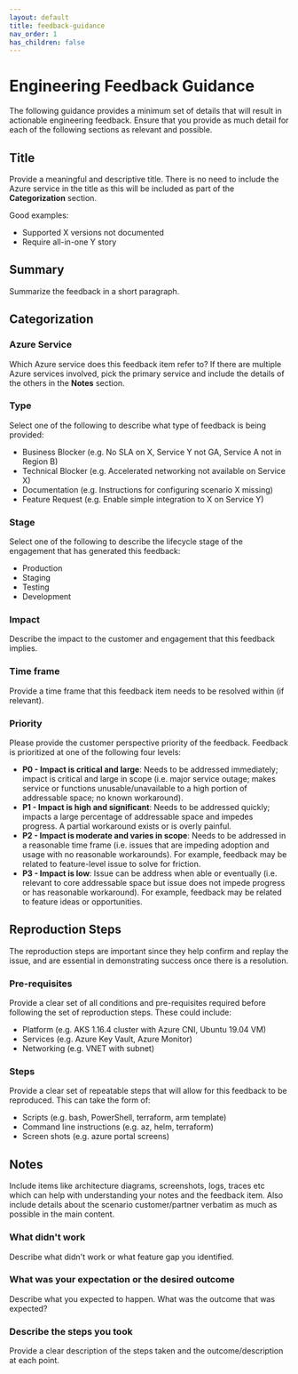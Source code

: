 ```yaml
---
layout: default
title: feedback-guidance
nav_order: 1
has_children: false
---
```


# Engineering Feedback Guidance

The following guidance provides a minimum set of details that will result in actionable engineering feedback. Ensure that you provide as much detail for each of the following sections as relevant and possible.

## Title

Provide a meaningful and descriptive title. There is no need to include the Azure service in the title as this will be included as part of the **Categorization** section.

Good examples:

- Supported X versions not documented
- Require all-in-one Y story

## Summary

Summarize the feedback in a short paragraph.

## Categorization

### Azure Service

Which Azure service does this feedback item refer to? If there are multiple Azure services involved, pick the primary service and include the details of the others in the **Notes** section.

### Type

Select one of the following to describe what type of feedback is being provided:

- Business Blocker (e.g. No SLA on X, Service Y not GA, Service A not in Region B)
- Technical Blocker (e.g. Accelerated networking not available on Service X)
- Documentation (e.g. Instructions for configuring scenario X missing)
- Feature Request (e.g. Enable simple integration to X on Service Y)

### Stage

Select one of the following to describe the lifecycle stage of the engagement that has generated this feedback:

- Production
- Staging
- Testing
- Development

### Impact

Describe the impact to the customer and engagement that this feedback implies.

### Time frame

Provide a time frame that this feedback item needs to be resolved within (if relevant).

### Priority

Please provide the customer perspective priority of the feedback.  Feedback is prioritized at one of the following four levels:

- **P0 - Impact is critical and large**: Needs to be addressed immediately; impact is critical and large in scope (i.e. major service outage; makes service or functions unusable/unavailable to a high portion of addressable space; no known workaround).
- **P1 - Impact is high and significant**: Needs to be addressed quickly; impacts a large percentage of addressable space and impedes progress. A partial workaround exists or is overly painful.
- **P2 - Impact is moderate and varies in scope**: Needs to be addressed in a reasonable time frame (i.e. issues that are impeding adoption and usage with no reasonable workarounds). For example, feedback may be related to feature-level issue to solve for friction.
- **P3 - Impact is low**: Issue can be address when able or eventually (i.e. relevant to core addressable space but issue does not impede progress or has reasonable workaround). For example, feedback may be related to feature ideas or opportunities.

## Reproduction Steps

The reproduction steps are important since they help confirm and replay the issue, and are essential in demonstrating success once there is a resolution.

### Pre-requisites

Provide a clear set of all conditions and pre-requisites required before following the set of reproduction steps. These could include:

- Platform (e.g. AKS 1.16.4 cluster with Azure CNI, Ubuntu 19.04 VM)
- Services (e.g. Azure Key Vault, Azure Monitor)
- Networking (e.g. VNET with subnet)

### Steps

Provide a clear set of repeatable steps that will allow for this feedback to be reproduced. This can take the form of:

- Scripts (e.g. bash, PowerShell, terraform, arm template)
- Command line instructions (e.g. az, helm, terraform)
- Screen shots (e.g. azure portal screens)

## Notes

Include items like architecture diagrams, screenshots, logs, traces etc which can help with understanding your notes and the feedback item. Also include details about the scenario customer/partner verbatim as much as possible in the main content.

### What didn't work

Describe what didn't work or what feature gap you identified.

### What was your expectation or the desired outcome

Describe what you expected to happen. What was the outcome that was expected?

### Describe the steps you took

Provide a clear description of the steps taken and the outcome/description at each point.
